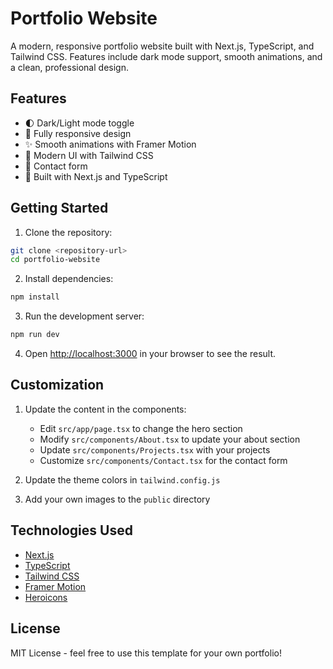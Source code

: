 # Portfolio Website

A modern, responsive portfolio website built with Next.js, TypeScript, and Tailwind CSS. Features include dark mode support, smooth animations, and a clean, professional design.

## Features

- 🌓 Dark/Light mode toggle
- 📱 Fully responsive design
- ✨ Smooth animations with Framer Motion
- 🎨 Modern UI with Tailwind CSS
- 📝 Contact form
- 🚀 Built with Next.js and TypeScript

## Getting Started

1. Clone the repository:
```bash
git clone <repository-url>
cd portfolio-website
```

2. Install dependencies:
```bash
npm install
```

3. Run the development server:
```bash
npm run dev
```

4. Open [http://localhost:3000](http://localhost:3000) in your browser to see the result.

## Customization

1. Update the content in the components:
   - Edit `src/app/page.tsx` to change the hero section
   - Modify `src/components/About.tsx` to update your about section
   - Update `src/components/Projects.tsx` with your projects
   - Customize `src/components/Contact.tsx` for the contact form

2. Update the theme colors in `tailwind.config.js`

3. Add your own images to the `public` directory

## Technologies Used

- [Next.js](https://nextjs.org/)
- [TypeScript](https://www.typescriptlang.org/)
- [Tailwind CSS](https://tailwindcss.com/)
- [Framer Motion](https://www.framer.com/motion/)
- [Heroicons](https://heroicons.com/)

## License

MIT License - feel free to use this template for your own portfolio! 